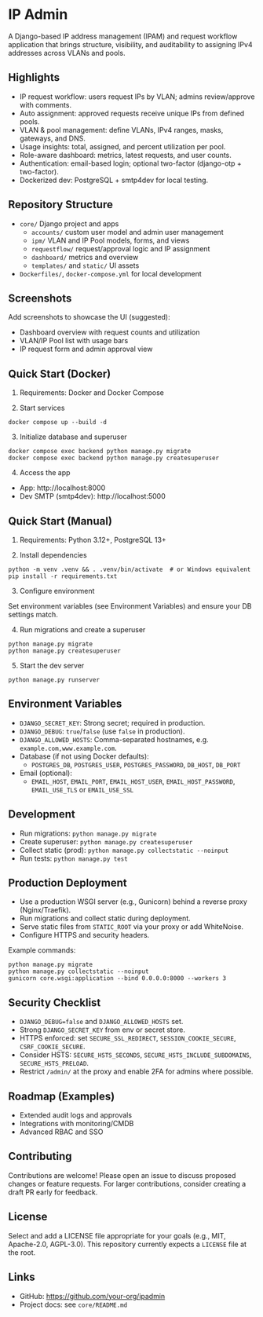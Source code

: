 IP Admin
========

A Django-based IP address management (IPAM) and request workflow application that brings structure, visibility, and auditability to assigning IPv4 addresses across VLANs and pools.

Highlights
---------

- IP request workflow: users request IPs by VLAN; admins review/approve with comments.
- Auto assignment: approved requests receive unique IPs from defined pools.
- VLAN & pool management: define VLANs, IPv4 ranges, masks, gateways, and DNS.
- Usage insights: total, assigned, and percent utilization per pool.
- Role-aware dashboard: metrics, latest requests, and user counts.
- Authentication: email-based login; optional two-factor (django-otp + two-factor).
- Dockerized dev: PostgreSQL + smtp4dev for local testing.

Repository Structure
--------------------

- `core/` Django project and apps
  - `accounts/` custom user model and admin user management
  - `ipm/` VLAN and IP Pool models, forms, and views
  - `requestflow/` request/approval logic and IP assignment
  - `dashboard/` metrics and overview
  - `templates/` and `static/` UI assets
- `Dockerfiles/`, `docker-compose.yml` for local development

Screenshots
-----------

Add screenshots to showcase the UI (suggested):
- Dashboard overview with request counts and utilization
- VLAN/IP Pool list with usage bars
- IP request form and admin approval view

Quick Start (Docker)
--------------------

1) Requirements: Docker and Docker Compose

2) Start services

```
docker compose up --build -d
```

3) Initialize database and superuser

```
docker compose exec backend python manage.py migrate
docker compose exec backend python manage.py createsuperuser
```

4) Access the app

- App: http://localhost:8000
- Dev SMTP (smtp4dev): http://localhost:5000

Quick Start (Manual)
--------------------

1) Requirements: Python 3.12+, PostgreSQL 13+

2) Install dependencies

```
python -m venv .venv && . .venv/bin/activate  # or Windows equivalent
pip install -r requirements.txt
```

3) Configure environment

Set environment variables (see Environment Variables) and ensure your DB settings match.

4) Run migrations and create a superuser

```
python manage.py migrate
python manage.py createsuperuser
```

5) Start the dev server

```
python manage.py runserver
```

Environment Variables
---------------------

- `DJANGO_SECRET_KEY`: Strong secret; required in production.
- `DJANGO_DEBUG`: `true`/`false` (use `false` in production).
- `DJANGO_ALLOWED_HOSTS`: Comma-separated hostnames, e.g. `example.com,www.example.com`.
- Database (if not using Docker defaults):
  - `POSTGRES_DB`, `POSTGRES_USER`, `POSTGRES_PASSWORD`, `DB_HOST`, `DB_PORT`
- Email (optional):
  - `EMAIL_HOST`, `EMAIL_PORT`, `EMAIL_HOST_USER`, `EMAIL_HOST_PASSWORD`, `EMAIL_USE_TLS` or `EMAIL_USE_SSL`

Development
-----------

- Run migrations: `python manage.py migrate`
- Create superuser: `python manage.py createsuperuser`
- Collect static (prod): `python manage.py collectstatic --noinput`
- Run tests: `python manage.py test`

Production Deployment
---------------------

- Use a production WSGI server (e.g., Gunicorn) behind a reverse proxy (Nginx/Traefik).
- Run migrations and collect static during deployment.
- Serve static files from `STATIC_ROOT` via your proxy or add WhiteNoise.
- Configure HTTPS and security headers.

Example commands:

```
python manage.py migrate
python manage.py collectstatic --noinput
gunicorn core.wsgi:application --bind 0.0.0.0:8000 --workers 3
```

Security Checklist
------------------

- `DJANGO_DEBUG=false` and `DJANGO_ALLOWED_HOSTS` set.
- Strong `DJANGO_SECRET_KEY` from env or secret store.
- HTTPS enforced: set `SECURE_SSL_REDIRECT`, `SESSION_COOKIE_SECURE`, `CSRF_COOKIE_SECURE`.
- Consider HSTS: `SECURE_HSTS_SECONDS`, `SECURE_HSTS_INCLUDE_SUBDOMAINS`, `SECURE_HSTS_PRELOAD`.
- Restrict `/admin/` at the proxy and enable 2FA for admins where possible.

Roadmap (Examples)
------------------

- Extended audit logs and approvals
- Integrations with monitoring/CMDB
- Advanced RBAC and SSO

Contributing
------------

Contributions are welcome! Please open an issue to discuss proposed changes or feature requests. For larger contributions, consider creating a draft PR early for feedback.

License
-------

Select and add a LICENSE file appropriate for your goals (e.g., MIT, Apache-2.0, AGPL-3.0). This repository currently expects a `LICENSE` file at the root.

Links
-----

- GitHub: https://github.com/your-org/ipadmin
- Project docs: see `core/README.md`

